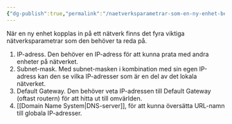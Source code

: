 ```yaml
---
{"dg-publish":true,"permalink":"/naetverksparametrar-som-en-ny-enhet-behoever-ta-reda-pa/","tags":["kommunikationssystem"]}
---
```


När en ny enhet kopplas in på ett nätverk finns det fyra viktiga nätverksparametrar som den behöver ta reda på.

1. IP-adress. Den behöver en IP-adress för att kunna prata med andra enheter på nätverket. 
2. Subnet-mask. Med subnet-masken i kombination med sin egen IP-adress kan den se vilka IP-adresser som är en del av det lokala nätverket.
3. Default Gateway. Den behöver veta IP-adressen till Default Gateway (oftast routern) för att hitta ut till omvärlden.
4. [[Domain Name System\|DNS-server]], för att kunna översätta URL-namn till globala IP-adresser.